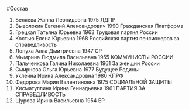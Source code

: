 #Состав
1. Беляева Жанна Леонидовна 1975 ЛДПР
2. Выволокин Евгений Александрович 1990 Гражданская Платформа
3. Грецкая Татьяна Юрьевна 1963 Трудовая партия России
4. Костью Елена Юрьевна 1968 Российская партия пенсионеров за справедливость
5. Лопуха Алла Дмитриевна 1947 СР
6. Мымрина Людмила Васильевна 1955 КОММУНИСТЫ РОССИИ
7. Пальченкова Галина Николаевна 1961 За женщин России
8. Смирнова Ольга Юрьевна 1977 Будущее Родины
9. Уклеина Ирина Александровна 1980 КПРФ
10. Федорова Мария Валентиновна 1975 СОЦИАЛЬНОЙ ЗАЩИТЫ
11. Хисматуллина Ирина Геннадьевна 1961 ПАРТИЯ ЗА СПРАВЕДЛИВОСТЬ
12. Щурова Ирина Васильевна 1954 ЕР
